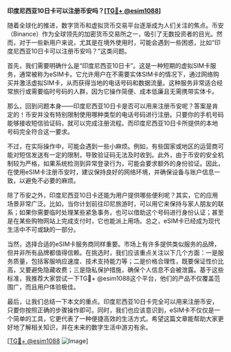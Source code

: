 **印度尼西亚10日卡可以注册币安吗？[[TG💪+ @esim1088](https://t.me/s/esim1088)]**

随着全球化的推进，数字货币和虚拟货币交易平台逐渐成为人们关注的焦点。币安（Binance）作为全球领先的加密货币交易所之一，吸引了无数投资者的目光。然而，对于一些新用户来说，尤其是在境外使用时，可能会遇到一些困惑，比如“印度尼西亚10日卡可以注册币安吗？”这类问题。

首先，我们需要明确什么是“印度尼西亚10日卡”。这是一种短期的虚拟SIM卡服务，通常被称为eSIM卡。它允许用户在不需要实体SIM卡的情况下，通过网络购买并激活虚拟SIM卡，从而获得当地的电话号码和数据流量。这种服务非常适合经常旅行或需要临时号码的人群，因为它操作简便、成本低廉且无需携带实体卡。

那么，回到问题本身——印度尼西亚10日卡是否可以用来注册币安呢？答案是肯定的！币安并没有特别限制使用哪种类型的电话号码进行注册。只要你的手机号码能够接收短信验证码，就可以完成注册流程。而印度尼西亚10日卡所提供的本地号码完全符合这一要求。

不过，在实际操作中，可能会遇到一些小麻烦。例如，有些国家或地区的运营商可能对短信发送有一定的限制，导致验证码无法及时收到。此外，由于币安的安全机制较为严格，如果系统检测到异常登录行为，可能会要求额外的身份验证。因此，在使用eSIM卡注册币安时，建议保持良好的网络环境，并确保设备与账户信息一致，以避免不必要的麻烦。

除了币安之外，印度尼西亚10日卡还能为用户提供哪些便利呢？其实，它的应用场景非常广泛。比如，当你计划前往印尼旅游时，可以用它来保持与家人朋友的联系；如果你需要临时处理某些紧急事务，也可以借助这个号码进行身份认证；甚至是在某些购物网站上完成支付时，它也能派上用场。总之，eSIM卡已经成为现代生活中不可或缺的一部分。

当然，选择合适的eSIM卡服务商同样重要。市场上有许多提供类似服务的品牌，但并非所有品牌都值得信赖。在挑选时，我们应该重点关注以下几个方面：一是服务质量，包括客服响应速度、技术支持能力等；二是价格合理性，既要保证性价比高，又要避免隐藏收费；三是隐私保护措施，确保个人信息不会被泄露。基于这些标准，我推荐大家尝试一下TG💪+ @esim1088这个平台，他们的产品不仅覆盖范围广，而且用户体验极佳。

最后，让我们总结一下本文的重点。印度尼西亚10日卡完全可以用来注册币安，只要你按照正确的步骤操作即可。同时，我们也应该意识到，eSIM卡不仅仅是一个简单的工具，它更代表了一种便捷高效的生活方式。希望这篇文章能帮助大家更好地了解相关知识，并在未来的数字生活中游刃有余。

[[TG💪+ @esim1088](https://t.me/s/esim1088) ![Image](https://i.postimg.cc/4NQfJmqS/Snipaste-2025-05-13-00-14-12.png)]